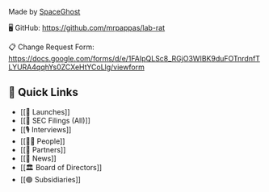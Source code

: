 Made by [SpaceGhost](https://x.com/SpaceGhost_42)

🖥️ GitHub: https://github.com/mrpappas/lab-rat

📋 Change Request Form: https://docs.google.com/forms/d/e/1FAIpQLSc8_RGjO3WIBK9duFOTnrdnfTLYURA4qqhYs0ZCXeHtYCoLlg/viewform
## 🔗 Quick Links

- [[🚀 Launches]]
- [[💼 SEC Filings (All)]]
- [[🎙️ Interviews]]
- [[🙋‍♂️ People]]
- [[🤝 Partners]]
- [[📰 News]]
- [[🏛️ Board of Directors]]
- [[🟢 Subsidiaries]]

